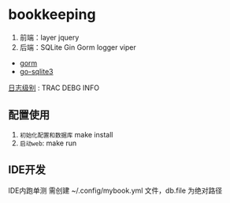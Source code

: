 # bookkeeping

1. 前端：layer jquery
1. 后端：SQLite Gin Gorm logger viper

- [gorm](gorm.io/zh_CN/)
- [go-sqlite3](https://github.com/mattn/go-sqlite3)

[日志级别](https://github.com/wonderivan/logger) : TRAC DEBG INFO

## 配置使用

1. `初始化配置和数据库` make install 
1. `启动web`: make run

## IDE开发

IDE内跑单测 需创建 ~/.config/mybook.yml 文件，db.file 为绝对路径
